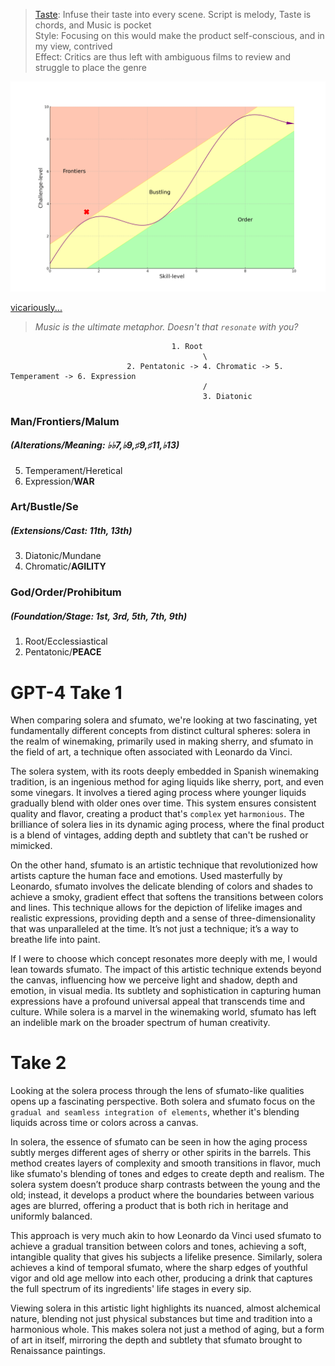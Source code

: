 > [Taste](https://www.youtube.com/watch?v=h_B-fCGquhQ): Infuse their taste into every scene. Script is melody, Taste is chords, and Music is pocket   
> Style: Focusing on this would make the product self-conscious, and in my view, contrived   
> Effect: Critics are thus left with ambiguous films to review and struggle to place the genre   

![](frontier.png)

[vicariously...](frontiers.mp4)
 
 > *Music is the ultimate metaphor. Doesn't that `resonate` with you?*
 
                                        1. Root
                                               \
                              2. Pentatonic -> 4. Chromatic -> 5. Temperament -> 6. Expression
                                               /
                                               3. Diatonic



### Man/Frontiers/Malum
##### (Alterations/Meaning: ♭♭7,♭9,♯9,♯11,♭13) 
5. Temperament/Heretical
6. Expression/**WAR**
### Art/Bustle/Se
##### (Extensions/Cast: 11th, 13th)
3. Diatonic/Mundane
4. Chromatic/**AGILITY**
### God/Order/Prohibitum
##### (Foundation/Stage: 1st, 3rd, 5th, 7th, 9th)
1. Root/Ecclessiastical 
2. Pentatonic/**PEACE**

# GPT-4 Take 1

When comparing solera and sfumato, we're looking at two fascinating, yet fundamentally different concepts from distinct cultural spheres: solera in the realm of winemaking, primarily used in making sherry, and sfumato in the field of art, a technique often associated with Leonardo da Vinci.

The solera system, with its roots deeply embedded in Spanish winemaking tradition, is an ingenious method for aging liquids like sherry, port, and even some vinegars. It involves a tiered aging process where younger liquids gradually blend with older ones over time. This system ensures consistent quality and flavor, creating a product that's `complex` yet `harmonious`. The brilliance of solera lies in its dynamic aging process, where the final product is a blend of vintages, adding depth and subtlety that can't be rushed or mimicked.

On the other hand, sfumato is an artistic technique that revolutionized how artists capture the human face and emotions. Used masterfully by Leonardo, sfumato involves the delicate blending of colors and shades to achieve a smoky, gradient effect that softens the transitions between colors and lines. This technique allows for the depiction of lifelike images and realistic expressions, providing depth and a sense of three-dimensionality that was unparalleled at the time. It’s not just a technique; it’s a way to breathe life into paint.

If I were to choose which concept resonates more deeply with me, I would lean towards sfumato. The impact of this artistic technique extends beyond the canvas, influencing how we perceive light and shadow, depth and emotion, in visual media. Its subtlety and sophistication in capturing human expressions have a profound universal appeal that transcends time and culture. While solera is a marvel in the winemaking world, sfumato has left an indelible mark on the broader spectrum of human creativity.

# Take 2

Looking at the solera process through the lens of sfumato-like qualities opens up a fascinating perspective. Both solera and sfumato focus on the `gradual and seamless integration of elements`, whether it's blending liquids across time or colors across a canvas.

In solera, the essence of sfumato can be seen in how the aging process subtly merges different ages of sherry or other spirits in the barrels. This method creates layers of complexity and smooth transitions in flavor, much like sfumato's blending of tones and edges to create depth and realism. The solera system doesn’t produce sharp contrasts between the young and the old; instead, it develops a product where the boundaries between various ages are blurred, offering a product that is both rich in heritage and uniformly balanced.

This approach is very much akin to how Leonardo da Vinci used sfumato to achieve a gradual transition between colors and tones, achieving a soft, intangible quality that gives his subjects a lifelike presence. Similarly, solera achieves a kind of temporal sfumato, where the sharp edges of youthful vigor and old age mellow into each other, producing a drink that captures the full spectrum of its ingredients' life stages in every sip.

Viewing solera in this artistic light highlights its nuanced, almost alchemical nature, blending not just physical substances but time and tradition into a harmonious whole. This makes solera not just a method of aging, but a form of art in itself, mirroring the depth and subtlety that sfumato brought to Renaissance paintings.
